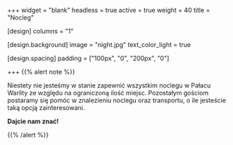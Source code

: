 +++
widget = "blank"
headless = true
active = true
weight = 40
title = "Nocleg"

[design]
  columns = "1"

[design.background]
  image = "night.jpg"
  text_color_light = true

[design.spacing]
  padding = ["100px", "0", "200px", "0"]

+++
{{% alert note %}}

Niestety nie jesteśmy w stanie zapewnić wszystkim noclegu w Pałacu Warlity ze względu na ograniczoną ilość miejsc. Pozostałym gościom postaramy się pomóc w znalezieniu noclegu oraz transportu, o ile jesteście taką opcją zainteresowani.

**Dajcie nam znać!**

{{% /alert %}}
